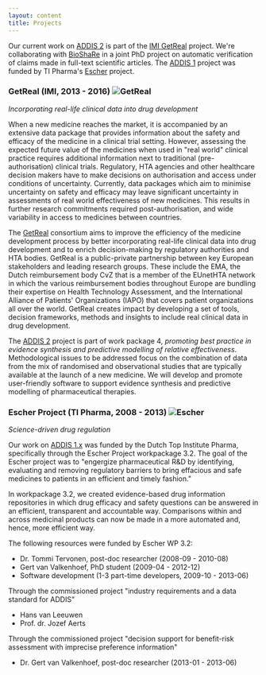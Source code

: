 ```yaml
---
layout: content
title: Projects
---
```


Our current work on [ADDIS 2](/software/addis2) is part of the [IMI GetReal](http://www.imi-getreal.eu/) project.
We're collaborating with [BioShaRe](https://www.bioshare.eu/) in a joint PhD project on automatic verification of claims made in full-text scientific articles.
The [ADDIS 1](/software/addis1) project was funded by TI Pharma's [Escher](http://escher-projects.org/) project.

### GetReal (IMI, 2013 - 2016) ![GetReal](/images/projects/getreal.png)

_Incorporating real-life clinical data into drug development_

When a new medicine reaches the market, it is accompanied by an extensive data package that provides
information about the safety and efficacy of the medicine in a clinical trial setting. However, assessing the
expected future value of the medicines when used in "real world" clinical practice requires additional
information next to traditional (pre-authorisation) clinical trials. Regulatory, HTA agencies and other
healthcare decision makers have to make decisions on authorisation and access under conditions of
uncertainty. Currently, data packages which aim to minimise uncertainty on safety and efficacy may leave
significant uncertainty in assessments of real world effectiveness of new medicines. This results in further
research commitments required post-authorisation, and wide variability in access to medicines between countries.

The [GetReal](http://www.imi-getreal.eu/) consortium aims to improve the efficiency of the medicine development process by better
incorporating real-life clinical data into drug development and to enrich decision-making by regulatory
authorities and HTA bodies.
GetReal is a public-private partnership between key European stakeholders and leading research groups.
These include the EMA, the Dutch
reimbursement body CvZ that is a member of the EUnetHTA network in which the various reimbursement
bodies throughout Europe are bundling their expertise on Health Technology Assessment, and the
International Alliance of Patients' Organizations (IAPO) that covers patient organizations all over the world.
GetReal creates impact by developing a set of tools, decision frameworks, methods and insights to include
real clinical data in drug development.

The [ADDIS 2](/software/addis2) project is part of work package 4, _promoting best practice in evidence synthesis and predictive modelling of relative effectiveness_.
Methodological issues to be addressed focus on the combination of data from the mix of
randomised and observational studies that are typically available at the launch of a new
medicine.
We will develop and promote user-friendly software to support evidence synthesis and
predictive modelling of pharmaceutical therapies.

### Escher Project (TI Pharma, 2008 - 2013) ![Escher](/images/projects/escher.png)

_Science-driven drug regulation_

Our work on [ADDIS 1.x](/software/addis1) was funded by the Dutch Top Institute Pharma, specifically through the Escher Project workpackage 3.2. The goal of the Escher project was to "engergize pharmaceutical R&D by identifying, evaluating and removing regulatory barriers to bring effacious and safe medicines to patients in an efficient and timely fashion."

In workpackage 3.2, we created evidence-based drug information repositories in which drug efficacy and safety questions can be answered in an efficient, transparent and accountable way. Comparisons within and across medicinal products can now be made in a more automated and, hence, more efficient way.

The following resources were funded by Escher WP 3.2:

 - Dr. Tommi Tervonen, post-doc researcher (2008-09 - 2010-08)
 - Gert van Valkenhoef, PhD student (2009-04 - 2012-12)
 - Software development (1-3 part-time developers, 2009-10 - 2013-06)

Through the commissioned project "industry requirements and a data standard for ADDIS"

 - Hans van Leeuwen
 - Prof. dr. Jozef Aerts

Through the commissioned project "decision support for benefit-risk assessment with imprecise preference information"

 - Dr. Gert van Valkenhoef, post-doc researcher (2013-01 - 2013-06)
